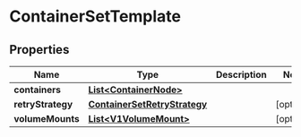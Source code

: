 

# ContainerSetTemplate

## Properties

Name | Type | Description | Notes
------------ | ------------- | ------------- | -------------
**containers** | [**List&lt;ContainerNode&gt;**](ContainerNode.md) |  | 
**retryStrategy** | [**ContainerSetRetryStrategy**](ContainerSetRetryStrategy.md) |  |  [optional]
**volumeMounts** | [**List&lt;V1VolumeMount&gt;**](V1VolumeMount.md) |  |  [optional]



